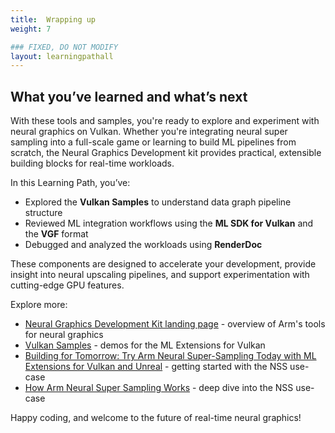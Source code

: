 ```yaml
---
title:  Wrapping up
weight: 7

### FIXED, DO NOT MODIFY
layout: learningpathall
---
```


## What you’ve learned and what’s next

With these tools and samples, you're ready to explore and experiment with neural graphics on Vulkan. Whether you're integrating neural super sampling into a full-scale game or learning to build ML pipelines from scratch, the Neural Graphics Development kit provides practical, extensible building blocks for real-time workloads.


In this Learning Path, you’ve:

- Explored the **Vulkan Samples** to understand data graph pipeline structure
- Reviewed ML integration workflows using the **ML SDK for Vulkan** and the **VGF** format
- Debugged and analyzed the workloads using **RenderDoc**

These components are designed to accelerate your development, provide insight into neural upscaling pipelines, and support experimentation with cutting-edge GPU features.

Explore more:

- [Neural Graphics Development Kit landing page](https://developer.arm.com/mobile-graphics-and-gaming/neural-graphics-for-mobile) - overview of Arm's tools for neural graphics
- [Vulkan Samples](https://github.com/ARM-software/Vulkan-Samples) - demos for the ML Extensions for Vulkan
- [Building for Tomorrow: Try Arm Neural Super-Sampling Today with ML Extensions for Vulkan and Unreal](https://community.arm.com/arm-community-blogs/b/mobile-graphics-and-gaming-blog/posts/how-to-access-arm-neural-super-sampling) - getting started with the NSS use-case
- [How Arm Neural Super Sampling Works](https://community.arm.com/arm-community-blogs/b/mobile-graphics-and-gaming-blog/posts/how-arm-neural-super-sampling-works) - deep dive into the NSS use-case

Happy coding, and welcome to the future of real-time neural graphics!

